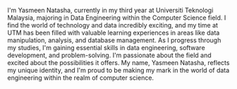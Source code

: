 
I'm Yasmeen Natasha, currently in my third year at Universiti Teknologi Malaysia, majoring in Data Engineering within the Computer Science field. I find the world of technology and data incredibly exciting, and my time at UTM has been filled with valuable learning experiences in areas like data manipulation, analysis, and database management. As I progress through my studies, I'm gaining essential skills in data engineering, software development, and problem-solving. I'm passionate about the field and excited about the possibilities it offers. My name, Yasmeen Natasha, reflects my unique identity, and I'm proud to be making my mark in the world of data engineering within the realm of computer science.
